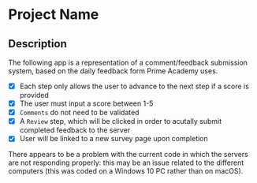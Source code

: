 # Project Name

## Description

The following app is a representation of a comment/feedback submission system, based on the daily feedback form Prime Academy uses.

- [X] Each step only allows the user to advance to the next step if a score is provided
- [X] The user must input a score between 1-5
- [X] `Comments` do not need to be validated
- [X] A `Review` step, which will be clicked in order to acutally submit completed feedback to the server
- [X] User will be linked to a new survey page upon completion

There appears to be a problem with the current code in which the servers are not responding properly: this may be an issue related to the different computers (this was coded on a Windows 10 PC rather than on macOS). 
